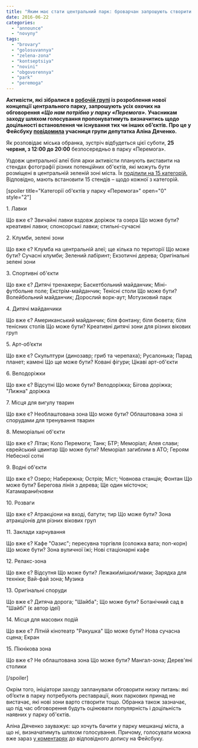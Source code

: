 ```yaml
---
title: "Яким має стати центральний парк: броварчан запрошують створити рейтинг ідей"
date: 2016-06-22
categories: 
  - "announce"
  - "novyny"
tags: 
  - "brovary"
  - "golosuvannya"
  - "zelena-zona"
  - "kontseptsiya"
  - "novini"
  - "obgovorennya"
  - "park"
  - "peremoga"
---
```


**Активісти, які зібралися в [робочій групі](https://mpz.brovary.org/pershyj-etap-u-brovarah-onovlyat-kontseptsiyu-tsentralnogo-parku-razom-z-gromadoyu/) із розроблення нової концепції центрального парку, запрошують усіх охочих на обговорення _«Що нам потрібно у парку «Перемога»._ Учасникам заходу шляхом голосування пропонуватимуть визначитись щодо доцільності встановлення чи існування тих чи інших об’єктів. Про це у Фейсбуку [повідомила](https://www.facebook.com/groups/brovary/permalink/1288947797801850/) учасниця групи депутатка Аліна Дяченко.**

Як розповідає міська обранка, зустріч відбудеться цієї суботи, **25 червня, з 12:00 до 20:00** безпосередньо в парку «Перемога».

Уздовж центральної алеї біля арки активісти планують виставити на стендах фотографії різних потенційних об'єктів, які можуть бути розміщені в центральній зеленій зоні міста. Їх [поділили на 15 категорій.](https://www.facebook.com/groups/brovarycentralpark/permalink/1746131818934276/) Відповідно, мають встановити 15 стендів – щодо кожної з категорій.

\[spoiler title="Категорії об'єктів у парку «Перемога»" open="0" style="2"\]

1\. Лавки

Що вже є? Звичайні лавки вздовж доріжок та озера Що може бути? креативні лавки; спонсорські лавки; стильні-сучасні

2\. Клумби, зелені зони

Що вже є? Клумба на центральній алеї; ще кілька по території Що може бути? Сучасні клумби; Зелений лабіринт; Екзотичні дерева; Оригінальні зелені зони

3\. Спортивні об'єкти

Що вже є? Дитячі тренажери; Баскетбольний майданчик; Міні-футбольне поле; Екстрім-майданчик; Тенісні столи Що може бути? Волейбольний майданчик; Дорослий ворк-аут; Мотузковий парк

4\. Дитячі майданчики

Що вже є? Американський майданчик; біля фонтану; біля бювета; біля тенісних столів Що може бути? Креативні дитячі зони для різних вікових груп

5\. Арт-об’єкти

Що вже є? Скульптури (динозавр; гриб та черепаха); Русалонька; Парад планет; камені Що ще може бути? Ковані фігури; Цікаві арт-об'єкти

6\. Велодоріжки

Що вже є? Відсутні Що може бути? Велодоріжка; Бігова доріжка; "Лижна" доріжка

7\. Місця для вигулу тварин

Що вже є? Необлаштована зона Що може бути? Облаштована зона зі спорудами для тренування тварин

8\. Меморіальні об'єкти

Що вже є? Літак; Коло Перемоги; Танк; БТР; Меморіал; Алея слави; єврейський цвинтар Що може бути? Меморіал загиблим в АТО; Героям Небесної сотні

9\. Водні об'єкти

Що вже є? Озеро; Набережна; Острів; Міст; Човнова станція; Фонтан Що може бути? Берегова лінія з дерева; Ще один місточок; Катамарани\\човни

10\. Розваги

Що вже є? Атракціони на вході, батути; тир Що може бути? Зона атракціонів для різних вікових груп

11\. Заклади харчування

Що вже є? Кафе "Оазис"; пересувна торгівля (соложка вата; поп-корн) Що може бути? Зона вуличної їжі; Нові стаціонарні кафе

12\. Релакс-зона

Що вже є? Відсутня Що може бути? Лежаки\\мішки\\гмаки; Зарядка для техніки; Вай-фай зона; Музика

13\. Оригінальні споруди

Що вже є? Дитяча дорога; "Шайба"; Що може бути? Ботанічний сад в "Шайбі" (є автор ідеї)

14\. Місця для масових подій

Що вже є? Літній кінотеатр "Ракушка" Що може бути? Нова сучасна сцена; Екран

15\. Пікнікова зона

Що вже є? Не облаштована зона Що може бути? Мангал-зона; Дерев'яні столики

\[/spoiler\]

Окрім того, ініціатори заходу запланували обговорити низку питань: які об’єкти в парку потребують реставрації, яких паркових принад не вистачає, які нові зони варто створити тощо. Обранка також зазначає, що під час обговорення будуть оцінювати популярність і доцільність наявних у парку об'єктів.

Аліна Дяченко зауважує: що хочуть бачити у парку мешканці міста, а що ні, визначатимуть шляхом голосування. Причому, голосувати можна вже зараз [у коментарях](https://www.facebook.com/groups/brovarycentralpark/permalink/1746131818934276/) до відповідного допису на Фейсбуку.
